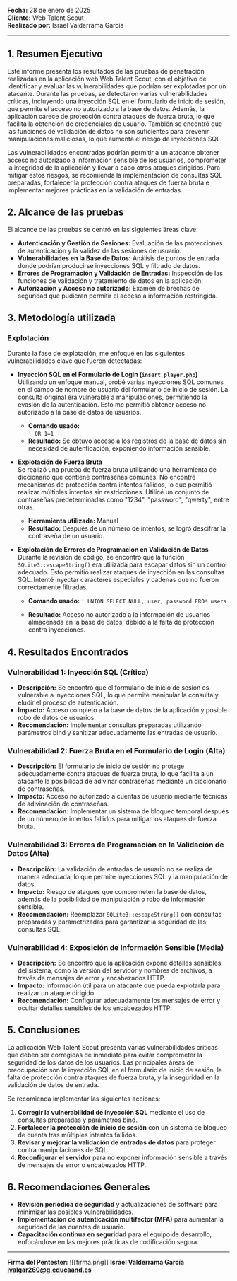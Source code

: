 
**Fecha:** 28 de enero de 2025  
**Cliente:** Web Talent Scout  
**Realizado por:** Israel Valderrama García

---
## 1. Resumen Ejecutivo

Este informe presenta los resultados de las pruebas de penetración realizadas en la aplicación web Web Talent Scout, con el objetivo de identificar y evaluar las vulnerabilidades que podrían ser explotadas por un atacante. Durante las pruebas, se detectaron varias vulnerabilidades críticas, incluyendo una inyección SQL en el formulario de inicio de sesión, que permite el acceso no autorizado a la base de datos. Además, la aplicación carece de protección contra ataques de fuerza bruta, lo que facilita la obtención de credenciales de usuario. También se encontró que las funciones de validación de datos no son suficientes para prevenir manipulaciones maliciosas, lo que aumenta el riesgo de inyecciones SQL.

Las vulnerabilidades encontradas podrían permitir a un atacante obtener acceso no autorizado a información sensible de los usuarios, comprometer la integridad de la aplicación y llevar a cabo otros ataques dirigidos. Para mitigar estos riesgos, se recomienda la implementación de consultas SQL preparadas, fortalecer la protección contra ataques de fuerza bruta e implementar mejores prácticas en la validación de entradas.

## 2. Alcance de las pruebas

El alcance de las pruebas se centró en las siguientes áreas clave:

- **Autenticación y Gestión de Sesiones:** Evaluación de las protecciones de autenticación y la validez de las sesiones de usuario.
- **Vulnerabilidades en la Base de Datos:** Análisis de puntos de entrada donde podrían producirse inyecciones SQL y filtrado de datos.
- **Errores de Programación y Validación de Entradas:** Inspección de las funciones de validación y tratamiento de datos en la aplicación.
- **Autorización y Acceso no autorizado:** Examen de brechas de seguridad que pudieran permitir el acceso a información restringida.
## 3. Metodología utilizada

### Explotación

Durante la fase de explotación, me enfoqué en las siguientes vulnerabilidades clave que fueron detectadas:

- **Inyección SQL en el Formulario de Login (`insert_player.php`)**  
    Utilizando un enfoque manual, probé varias inyecciones SQL comunes en el campo de nombre de usuario del formulario de inicio de sesión. La consulta original era vulnerable a manipulaciones, permitiendo la evasión de la autenticación. Esto me permitió obtener acceso no autorizado a la base de datos de usuarios.    
    
    - **Comando usado:**        
        `' OR 1=1 --`         
    - **Resultado:** Se obtuvo acceso a los registros de la base de datos sin necesidad de autenticación, exponiendo información sensible.
    
- **Explotación de Fuerza Bruta**  
	Se realizó una prueba de fuerza bruta utilizando una herramienta de diccionario que contiene contraseñas comunes. No encontré mecanismos de protección contra intentos fallidos, lo que permitió realizar múltiples intentos sin restricciones. Utilicé un conjunto de contraseñas predeterminadas como "1234", "password", "qwerty", entre otras.
    
    - **Herramienta utilizada:** Manual
    - **Resultado:** Después de un número de intentos, se logró descifrar la contraseña de un usuario.
    
- **Explotación de Errores de Programación en Validación de Datos**  
	Durante la revisión de código, se encontró que la función `SQLite3::escapeString()` era utilizada para escapar datos sin un control adecuado. Esto permitió realizar ataques de inyección en las consultas SQL. Intenté inyectar caracteres especiales y cadenas que no fueron correctamente filtradas.
    
    - **Comando usado:**
        `' UNION SELECT NULL, user, password FROM users --`         
    - **Resultado:** Acceso no autorizado a la información de usuarios almacenada en la base de datos, debido a la falta de protección contra inyecciones.
    
## 4. Resultados Encontrados

### Vulnerabilidad 1: Inyección SQL (Crítica)

- **Descripción:** Se encontró que el formulario de inicio de sesión es vulnerable a inyecciones SQL, lo que permite manipular la consulta y eludir el proceso de autenticación.
- **Impacto:** Acceso completo a la base de datos de la aplicación y posible robo de datos de usuarios.
- **Recomendación:** Implementar consultas preparadas utilizando parámetros bind y sanitizar adecuadamente las entradas de usuario.

### Vulnerabilidad 2: Fuerza Bruta en el Formulario de Login (Alta)

- **Descripción:** El formulario de inicio de sesión no protege adecuadamente contra ataques de fuerza bruta, lo que facilita a un atacante la posibilidad de adivinar contraseñas mediante un diccionario de contraseñas.
- **Impacto:** Acceso no autorizado a cuentas de usuario mediante técnicas de adivinación de contraseñas.
- **Recomendación:** Implementar un sistema de bloqueo temporal después de un número de intentos fallidos para mitigar los ataques de fuerza bruta.

### Vulnerabilidad 3: Errores de Programación en la Validación de Datos (Alta)

- **Descripción:** La validación de entradas de usuario no se realiza de manera adecuada, lo que permite inyecciones SQL y la manipulación de datos.
- **Impacto:** Riesgo de ataques que comprometen la base de datos, además de la posibilidad de manipulación o robo de información sensible.
- **Recomendación:** Reemplazar `SQLite3::escapeString()` con consultas preparadas y parametrizadas para garantizar la seguridad de las consultas SQL.

### Vulnerabilidad 4: Exposición de Información Sensible (Media)

- **Descripción:** Se encontró que la aplicación expone detalles sensibles del sistema, como la versión del servidor y nombres de archivos, a través de mensajes de error y encabezados HTTP.
- **Impacto:** Información útil para un atacante que pueda explotarla para realizar un ataque dirigido.
- **Recomendación:** Configurar adecuadamente los mensajes de error y ocultar detalles sensibles de los encabezados HTTP.
## 5. Conclusiones

La aplicación Web Talent Scout presenta varias vulnerabilidades críticas que deben ser corregidas de inmediato para evitar comprometer la seguridad de los datos de los usuarios. Las principales áreas de preocupación son la inyección SQL en el formulario de inicio de sesión, la falta de protección contra ataques de fuerza bruta, y la inseguridad en la validación de datos de entrada.

Se recomienda implementar las siguientes acciones:

1. **Corregir la vulnerabilidad de inyección SQL** mediante el uso de consultas preparadas y parámetros bind.
2. **Fortalecer la protección de inicio de sesión** con un sistema de bloqueo de cuenta tras múltiples intentos fallidos.
3. **Revisar y mejorar la validación de entradas de datos** para proteger contra manipulaciones de SQL.
4. **Reconfigurar el servidor** para no exponer información sensible a través de mensajes de error o encabezados HTTP.
## 6. Recomendaciones Generales

- **Revisión periódica de seguridad** y actualizaciones de software para minimizar las posibles vulnerabilidades.
- **Implementación de autenticación multifactor (MFA)** para aumentar la seguridad de las cuentas de usuario.
- **Capacitación continua en seguridad** para el equipo de desarrollo, enfocándose en las mejores prácticas de codificación segura.

---
**Firma del Pentester:**
![[firma.png]]
**Israel Valderrama García**
**ivalgar260@g.educaand.es**

